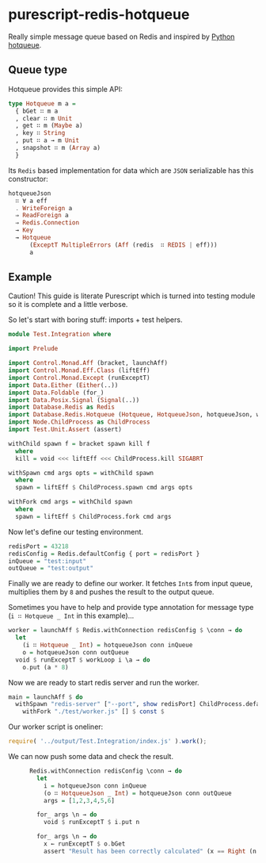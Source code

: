 # purescript-redis-hotqueue

Really simple message queue based on Redis and inspired by [Python hotqueue](https://github.com/richardhenry/hotqueue).

## Queue type

Hotqueue provides this simple API:

   ``` purescript
   type Hotqueue m a =
     { bGet ∷ m a
     , clear ∷ m Unit
     , get ∷ m (Maybe a)
     , key ∷ String
     , put ∷ a → m Unit
     , snapshot ∷ m (Array a)
     }
   ```

Its `Redis` based implementation for data which are `JSON` serializable has this constructor:

   ``` purescript
   hotqueueJson
     ∷ ∀ a eff
     . WriteForeign a
     ⇒ ReadForeign a
     ⇒ Redis.Connection
     → Key
     → Hotqueue
         (ExceptT MultipleErrors (Aff (redis  ∷ REDIS | eff)))
         a
   ```

## Example

Caution! This guide is literate Purescript which is turned into testing module so it is complete and a little verbose.

So let's start with boring stuff: imports + test helpers.

``` purescript
module Test.Integration where

import Prelude

import Control.Monad.Aff (bracket, launchAff)
import Control.Monad.Eff.Class (liftEff)
import Control.Monad.Except (runExceptT)
import Data.Either (Either(..))
import Data.Foldable (for_)
import Data.Posix.Signal (Signal(..))
import Database.Redis as Redis
import Database.Redis.Hotqueue (Hotqueue, HotqueueJson, hotqueueJson, workLoop)
import Node.ChildProcess as ChildProcess
import Test.Unit.Assert (assert)

withChild spawn f = bracket spawn kill f
  where
  kill = void <<< liftEff <<< ChildProcess.kill SIGABRT

withSpawn cmd args opts = withChild spawn
  where
  spawn = liftEff $ ChildProcess.spawn cmd args opts

withFork cmd args = withChild spawn
  where
  spawn = liftEff $ ChildProcess.fork cmd args
```

Now let's define our testing environment.

``` purescript
redisPort = 43218
redisConfig = Redis.defaultConfig { port = redisPort }
inQueue = "test:input"
outQueue = "test:output"
```

Finally we are ready to define our worker. It fetches `Int`s from input queue, multiplies them by `8` and pushes the result to the output queue.

Sometimes you have to help and provide type annotation for message type (`i ∷ Hotqueue _ Int` in this example)...


``` purescript
worker = launchAff $ Redis.withConnection redisConfig $ \conn → do
  let
    (i ∷ Hotqueue _ Int) = hotqueueJson conn inQueue
    o = hotqueueJson conn outQueue
  void $ runExceptT $ workLoop i \a → do
    o.put (a * 8)
```

Now we are ready to start redis server and run the worker.

``` purescript
main = launchAff $ do
  withSpawn "redis-server" ["--port", show redisPort] ChildProcess.defaultSpawnOptions $ const $
    withFork "./test/worker.js" [] $ const $

```

Our worker script is oneliner:

   ```javascript
   require( '../output/Test.Integration/index.js' ).work();
   ```

We can now push some data and check the result.

``` purescript
      Redis.withConnection redisConfig \conn → do
        let
          i = hotqueueJson conn inQueue
          (o ∷ HotqueueJson _ Int) = hotqueueJson conn outQueue
          args = [1,2,3,4,5,6]

        for_ args \n → do
          void $ runExceptT $ i.put n

        for_ args \n → do
          x ← runExceptT $ o.bGet
          assert "Result has been correctly calculated" (x == Right (n * 8))
```

